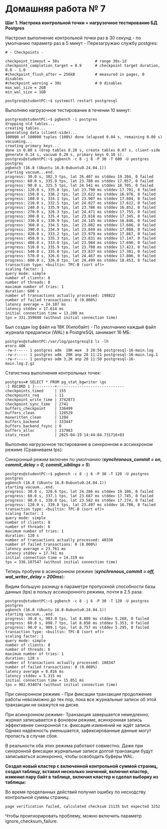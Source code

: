 # Домашняя работа № 7

**Шаг 1. Настрока контрольной точки + нагрузочное тестирование БД Postgres**

Настроил выполнение контрольной точки раз в 30 секунд - по умолчанию параметр раз в 5 минут - Перезагружаю службу postgres:

```
# - Checkpoints -

checkpoint_timeout = 30s                # range 30s-1d
checkpoint_completion_target = 0.9      # checkpoint target duration, 0.0 - 1.0
#checkpoint_flush_after = 256kB         # measured in pages, 0 disables
#checkpoint_warning = 30s               # 0 disables
max_wal_size = 2GB
min_wal_size = 1GB

postgres@studentPC:~$ systemctl restart postgresql
```

Выполняю нагрузочное тестирование в течении 10 минут: 

```
postgres@studentPC:~$ pgbench -i postgres
dropping old tables...
creating tables...
generating data (client-side)...
100000 of 100000 tuples (100%) done (elapsed 0.04 s, remaining 0.00 s)
vacuuming...
creating primary keys...
done in 0.80 s (drop tables 0.20 s, create tables 0.07 s, client-side generate 0.14 s, vacuum 0.28 s, primary keys 0.10 s).
postgres@studentPC:~$ pgbench -c 8 -j 8 -P 30 -T 600 -U postgres postgres
pgbench (16.8 (Ubuntu 16.8-0ubuntu0.24.04.1))
starting vacuum...end.
progress: 30.0 s, 302.3 tps, lat 26.407 ms stddev 19.204, 0 failed
progress: 60.0 s, 335.9 tps, lat 23.780 ms stddev 17.057, 0 failed
progress: 90.0 s, 325.5 tps, lat 24.541 ms stddev 18.705, 0 failed
progress: 120.0 s, 335.8 tps, lat 23.790 ms stddev 17.701, 0 failed
progress: 150.0 s, 338.2 tps, lat 23.622 ms stddev 16.976, 0 failed
progress: 180.0 s, 334.1 tps, lat 23.907 ms stddev 17.604, 0 failed
progress: 210.0 s, 332.5 tps, lat 24.027 ms stddev 17.612, 0 failed
progress: 240.0 s, 335.9 tps, lat 23.786 ms stddev 16.852, 0 failed
progress: 270.0 s, 326.3 tps, lat 24.471 ms stddev 17.755, 0 failed
progress: 300.0 s, 335.4 tps, lat 23.818 ms stddev 17.345, 0 failed
progress: 330.0 s, 330.9 tps, lat 24.145 ms stddev 16.846, 0 failed
progress: 360.0 s, 334.5 tps, lat 23.882 ms stddev 17.686, 0 failed
progress: 390.0 s, 334.9 tps, lat 23.849 ms stddev 17.088, 0 failed
progress: 420.0 s, 333.2 tps, lat 23.979 ms stddev 17.867, 0 failed
progress: 450.0 s, 335.3 tps, lat 23.831 ms stddev 17.147, 0 failed
progress: 480.0 s, 333.0 tps, lat 23.984 ms stddev 17.696, 0 failed
progress: 510.0 s, 335.9 tps, lat 23.788 ms stddev 17.423, 0 failed
progress: 540.0 s, 335.0 tps, lat 23.837 ms stddev 17.301, 0 failed
progress: 570.0 s, 326.6 tps, lat 24.467 ms stddev 17.806, 0 failed
progress: 600.0 s, 326.0 tps, lat 24.499 ms stddev 18.453, 0 failed
transaction type: <builtin: TPC-B (sort of)>
scaling factor: 1
query mode: simple
number of clients: 8
number of threads: 8
maximum number of tries: 1
duration: 600 s
number of transactions actually processed: 198822
number of failed transactions: 0 (0.000%)
latency average = 24.107 ms
latency stddev = 17.614 ms
initial connection time = 13.200 ms
tps = 331.359840 (without initial connection time)
```

Был создан log файл на 18К (Килобайт) - По умолчанию каждый файл журнала предзаписи (WAL) в PostgreSQL занимает 16 МБ:

```
postgres@studentPC:/var/log/postgresql$ ls -lh
итого 48K
-rw-r----- 1 postgres adm  18K мая  3 20:56 postgresql-16-main.log
-rw-r----- 1 postgres adm  20K апр 28 11:21 postgresql-16-main.log.1
-rw-r----- 1 postgres adm 3,2K апр 20 11:50 postgresql-16-main.log.2.gz
```
Статистика выполнения контрольных точек:

```
postgres=# SELECT * FROM pg_stat_bgwriter \gx
-[ RECORD 1 ]---------+------------------------------
checkpoints_timed     | 155
checkpoints_req       | 11
checkpoint_write_time | 3742073
checkpoint_sync_time  | 2741
buffers_checkpoint    | 336499
buffers_clean         | 128529
maxwritten_clean      | 1284
buffers_backend       | 333447
buffers_backend_fsync | 0
buffers_alloc         | 237983
stats_reset           | 2025-04-19 14:44:04.731716+03
```

Выполняю нагрузочное тестирование в синхронном и ассинхроном режиме (Сравниваем tps):

Синхронный режим включен по умолчанию (***synchronous_commit = on, commit_delay = 0, commit_siblings = 5***)

```
postgres@studentPC:~$ pgbench -c 8 -j 6 -P 30 -T 120 -U postgres postgres
pgbench (16.8 (Ubuntu 16.8-0ubuntu0.24.04.1))
starting vacuum...end.
progress: 30.0 s, 328.6 tps, lat 24.286 ms stddev 19.106, 0 failed
progress: 60.0 s, 337.1 tps, lat 23.687 ms stddev 17.745, 0 failed
progress: 90.0 s, 338.8 tps, lat 23.582 ms stddev 17.274, 0 failed
progress: 120.0 s, 339.8 tps, lat 23.497 ms stddev 16.786, 0 failed
transaction type: <builtin: TPC-B (sort of)>
scaling factor: 1
query mode: simple
number of clients: 8
number of threads: 6
maximum number of tries: 1
duration: 120 s
number of transactions actually processed: 40338
number of failed transactions: 0 (0.000%)
latency average = 23.761 ms
latency stddev = 17.741 ms
initial connection time = 14.319 ms
tps = 336.107547 (without initial connection time)
```

Теперь пробуем в асинхронном режиме (***synchronous_commit = off, wal_writer_delay = 200ms***):

Видим большую разницу в параметре пропускной способности базы данных (tps) в пользу ассинхронного режима, почти в 2.5 раза:

```
postgres@studentPC:~$ pgbench -c 8 -j 6 -P 30 -T 120 -U postgres postgres
pgbench (16.8 (Ubuntu 16.8-0ubuntu0.24.04.1))
starting vacuum...end.
progress: 30.0 s, 903.0 tps, lat 8.809 ms stddev 5.268, 0 failed
progress: 60.0 s, 898.7 tps, lat 8.858 ms stddev 5.353, 0 failed
progress: 90.0 s, 909.1 tps, lat 8.757 ms stddev 5.295, 0 failed
transaction type: <builtin: TPC-B (sort of)>
scaling factor: 1
query mode: simple
number of clients: 8
number of threads: 6
maximum number of tries: 1
duration: 120 s
number of transactions actually processed: 108347
number of failed transactions: 0 (0.000%)
latency average = 8.816 ms
latency stddev = 5.315 ms
initial connection time = 15.051 ms
tps = 902.934074 (without initial connection time)
```
При синхронном режиме - При фиксации транзакции продолжение работы невозможно до тех пор, пока все журнальные записи об этой транзакции не окажутся на диске.

При асинхронном режиме- Транзакция завершается немедленно, журнал записывается в фоновом режиме, асинхронная запись эффективнее синхронной т.к. фиксация изменений не ждёт записи. Однако надёжность уменьшается, зафиксированные данные могут пропасть в случае сбоя. 

В реальности оба этих режима работают совместно. Даже при синхронной фиксации журнальные записи долгой транзакции будут записываться асинхронно, чтобы освободить буферы WAL.



**Создал новый кластер с включенной контрольной суммой страниц, cоздал таблицу, вставил несколько значений, включил кластер, изменил пару байт в таблице, включил кластер и сделал выборку из таблицы:**

Во время проделанных действий получил ошибку по несходству контрольной суммы страниц:

```
page verification failed, calculated checksum 21135 but expected 3252
```

Чтобы проигнорировать проблему, можно включить параметр ignore_checksum_failure.
